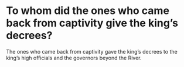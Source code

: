 # To whom did the ones who came back from captivity give the king’s decrees?

The ones who came back from captivity gave the king’s decrees to the king’s high officials and the governors beyond the River.
